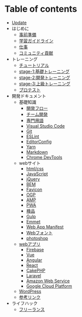 # Table of contents

* [Update](README.md)
* はじめに
  * [事前準備](hajimeni/shi-qian-zhun-bei.md)
  * [学習ガイドライン](hajimeni/nopointo.md)
  * [仕事](hajimeni/nitsuite.md)
  * [コミュニティ貢献](hajimeni/komyunite.md)
* トレーニング
  * [チュートリアル](torningu/torningunosusumekata.md)
  * [stage-1:基礎トレーニング](torningu/stage-1torningu.md)
  * [stage-2:開発トレーニング](torningu/stage-2torningu.md)
  * [stage-3:上級トレーニング](torningu/stage-3torningu.md)
  * [プロテスト](torningu/purotesuto.md)
* 開発ドキュメント
  * 基礎知識
    * [開発フロー](dokyumento/ji-chu-zhi-shi/fur.md)
    * [チーム開発](dokyumento/ji-chu-zhi-shi/chmu.md)
    * [専門用語](dokyumento/ji-chu-zhi-shi/zhuan-men-yong-yu.md)
    * [Visual Studio Code](dokyumento/ji-chu-zhi-shi/visual-studio-code.md)
    * [Git](dokyumento/ji-chu-zhi-shi/git.md)
    * [ESLint](dokyumento/ji-chu-zhi-shi/eslint.md)
    * [EditorConfig](dokyumento/ji-chu-zhi-shi/editorconfig.md)
    * [Yarn](dokyumento/ji-chu-zhi-shi/yarn.md)
    * [Markdown](dokyumento/ji-chu-zhi-shi/markdown.md)
    * [Chrome DevTools](dokyumento/ji-chu-zhi-shi/chrome-devtools.md)
  * webサイト
    * [html/css](dokyumento/websaito/html-css.md)
    * [JavaScript](dokyumento/websaito/javascript.md)
    * [jQuery](dokyumento/websaito/jquery.md)
    * [BEM](dokyumento/websaito/bem.md)
    * [Favicon](dokyumento/websaito/favicon.md)
    * [OGP](dokyumento/websaito/ogp.md)
    * [AMP](dokyumento/websaito/amp.md)
    * [PWA](dokyumento/websaito/pwa.md)
    * [検品](dokyumento/websaito/jian-pin.md)
    * [Gulp](dokyumento/websaito/gulp.md)
    * [Emmet](dokyumento/websaito/emmet.md)
    * [Web App Manifest](dokyumento/websaito/web-app-manifest.md)
    * [Webフォント](dokyumento/websaito/webfunto.md)
    * [photoshop](dokyumento/websaito/photoshop.md)
  * [webアプリ](dokyumento/webapuri/README.md)
    * [Firebase](dokyumento/webapuri/firebase.md)
    * [Vue](dokyumento/webapuri/vue.md)
    * [Angular](dokyumento/webapuri/angular.md)
    * [React](dokyumento/webapuri/react.md)
    * [CakePHP](dokyumento/webapuri/cakephp.md)
    * [Laravel](dokyumento/webapuri/laravel.md)
    * [Amazon Web Service](dokyumento/webapuri/amazon-web-service.md)
    * [Google Cloud Platform](dokyumento/webapuri/google-cloud-platform.md)
  * [WordPress](dokyumento/wordpress.md)
  * [参考リンク](dokyumento/rinku.md)
* ライフハック
  * [フリーランス](raifuhakku/furransu.md)

